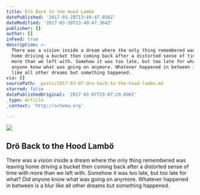 ```yaml
---
title: Drö Back to the Hood Lambö
datePublished: '2017-03-28T13:49:47.856Z'
dateModified: '2017-03-28T13:49:47.364Z'
publisher: {}
author: []
inFeed: true
description: >-
  There was a vision inside a dream where the only thing remembered was leaving
  home driving a bucket then coming back after a distorted sense of time with
  more than we left with. Somehow it was too late, but too late for what? Did
  anyone know what was going on anymore. Whatever happened in between is a blur
  like all other dreams but something happened. 
via: {}
sourcePath: _posts/2017-03-07-dro-back-to-the-hood-lambo.md
starred: false
datePublishedOriginal: '2017-03-07T15:07:29.096Z'
_type: Article
_context: 'http://schema.org'

---
```

<article style=""><img src="https://the-grid-user-content.s3-us-west-2.amazonaws.com/824c91cf-6667-48b6-b685-bfdd71e06cbd.jpg" /><h1>Drö Back to the Hood Lambö</h1><p>There was a vision inside a dream where the only thing remembered was leaving home driving a bucket then coming back after a distorted sense of time with more than we left with. Somehow it was too late, but too late for what? Did anyone know what was going on anymore. Whatever happened in between is a blur like all other dreams but something happened. </p></article>